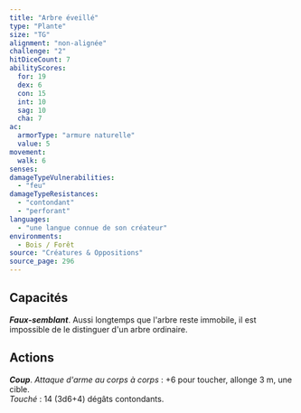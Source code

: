 ```yaml
---
title: "Arbre éveillé"
type: "Plante"
size: "TG"
alignment: "non-alignée"
challenge: "2"
hitDiceCount: 7
abilityScores:
  for: 19
  dex: 6
  con: 15
  int: 10
  sag: 10
  cha: 7
ac: 
  armorType: "armure naturelle"
  value: 5
movement: 
  walk: 6
senses: 
damageTypeVulnerabilities: 
  - "feu"
damageTypeResistances: 
  - "contondant"
  - "perforant"
languages: 
  - "une langue connue de son créateur"
environments:
  - Bois / Forêt
source: "Créatures & Oppositions"
source_page: 296
---
```

## Capacités
_**Faux-semblant**_. Aussi longtemps que l'arbre reste immobile, il est impossible de le distinguer d'un arbre ordinaire.

## Actions
_**Coup**_. _Attaque d'arme au corps à corps_ : +6 pour toucher, allonge 3 m, une cible.  
_Touché_ : 14 (3d6+4) dégâts contondants.
